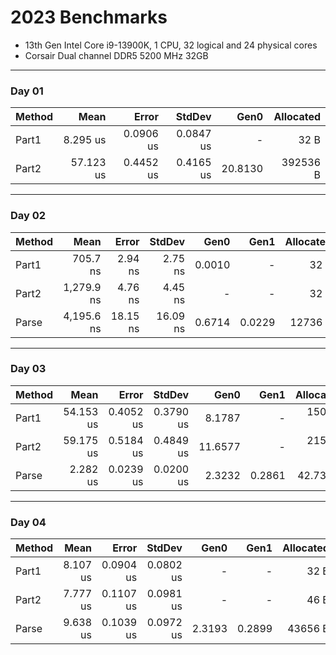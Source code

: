 ﻿# 2023 Benchmarks

- 13th Gen Intel Core i9-13900K, 1 CPU, 32 logical and 24 physical cores
- Corsair Dual channel DDR5 5200 MHz 32GB 
---
### Day 01
| Method | Mean      | Error     | StdDev    | Gen0    | Allocated |
|------- |----------:|----------:|----------:|--------:|----------:|
| Part1  |  8.295 us | 0.0906 us | 0.0847 us |       - |      32 B |
| Part2  | 57.123 us | 0.4452 us | 0.4165 us | 20.8130 |  392536 B |
---
### Day 02
| Method | Mean       | Error    | StdDev   | Gen0   | Gen1   | Allocated |
|------- |-----------:|---------:|---------:|-------:|-------:|----------:|
| Part1  |   705.7 ns |  2.94 ns |  2.75 ns | 0.0010 |      - |      32 B |
| Part2  | 1,279.9 ns |  4.76 ns |  4.45 ns |      - |      - |      32 B |
| Parse  | 4,195.6 ns | 18.15 ns | 16.09 ns | 0.6714 | 0.0229 |   12736 B |
---
### Day 03
| Method | Mean      | Error     | StdDev    | Gen0    | Gen1   | Allocated |
|------- |----------:|----------:|----------:|--------:|-------:|----------:|
| Part1  | 54.153 us | 0.4052 us | 0.3790 us |  8.1787 |      - | 150.93 KB |
| Part2  | 59.175 us | 0.5184 us | 0.4849 us | 11.6577 |      - | 215.03 KB |
| Parse  |  2.282 us | 0.0239 us | 0.0200 us |  2.3232 | 0.2861 |  42.73 KB |
---
### Day 04
| Method | Mean     | Error     | StdDev    | Gen0   | Gen1   | Allocated |
|------- |---------:|----------:|----------:|-------:|-------:|----------:|
| Part1  | 8.107 us | 0.0904 us | 0.0802 us |      - |      - |      32 B |
| Part2  | 7.777 us | 0.1107 us | 0.0981 us |      - |      - |      46 B |
| Parse  | 9.638 us | 0.1039 us | 0.0972 us | 2.3193 | 0.2899 |   43656 B |